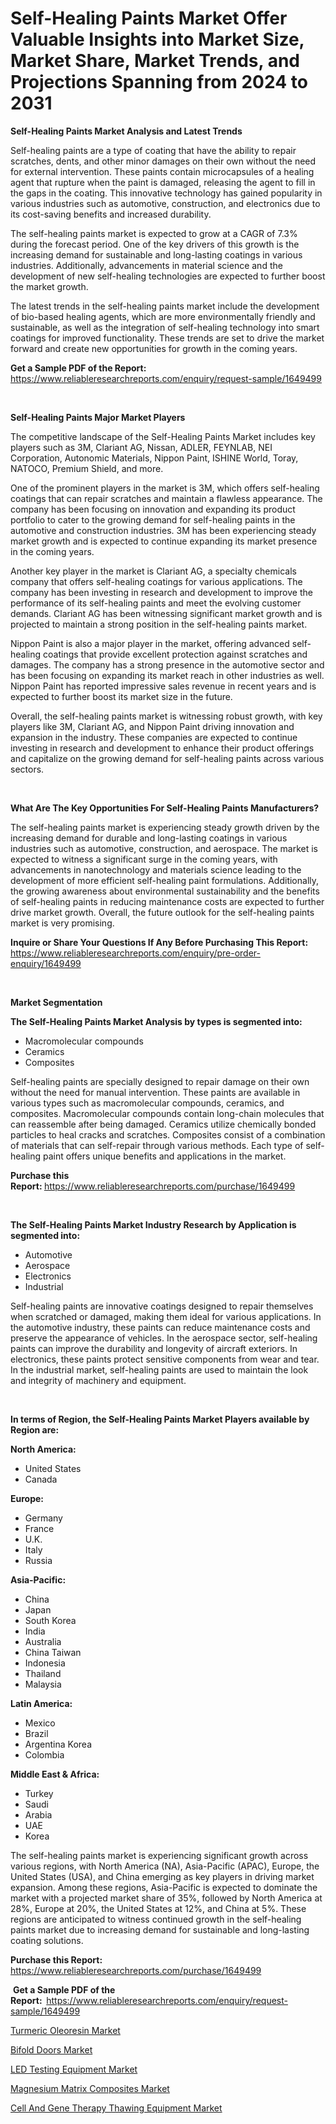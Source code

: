 <p><h1>Self-Healing Paints Market Offer Valuable Insights into Market Size, Market Share, Market Trends, and Projections Spanning from 2024 to 2031</h1></p><p><strong>Self-Healing Paints Market Analysis and Latest Trends</strong></p>
<p><p>Self-healing paints are a type of coating that have the ability to repair scratches, dents, and other minor damages on their own without the need for external intervention. These paints contain microcapsules of a healing agent that rupture when the paint is damaged, releasing the agent to fill in the gaps in the coating. This innovative technology has gained popularity in various industries such as automotive, construction, and electronics due to its cost-saving benefits and increased durability.</p><p>The self-healing paints market is expected to grow at a CAGR of 7.3% during the forecast period. One of the key drivers of this growth is the increasing demand for sustainable and long-lasting coatings in various industries. Additionally, advancements in material science and the development of new self-healing technologies are expected to further boost the market growth.</p><p>The latest trends in the self-healing paints market include the development of bio-based healing agents, which are more environmentally friendly and sustainable, as well as the integration of self-healing technology into smart coatings for improved functionality. These trends are set to drive the market forward and create new opportunities for growth in the coming years.</p></p>
<p><strong>Get a Sample PDF of the Report:&nbsp;</strong> <a href="https://www.reliableresearchreports.com/enquiry/request-sample/1649499">https://www.reliableresearchreports.com/enquiry/request-sample/1649499</a></p>
<p>&nbsp;</p>
<p><strong>Self-Healing Paints Major Market Players</strong></p>
<p><p>The competitive landscape of the Self-Healing Paints Market includes key players such as 3M, Clariant AG, Nissan, ADLER, FEYNLAB, NEI Corporation, Autonomic Materials, Nippon Paint, ISHINE World, Toray, NATOCO, Premium Shield, and more. </p><p>One of the prominent players in the market is 3M, which offers self-healing coatings that can repair scratches and maintain a flawless appearance. The company has been focusing on innovation and expanding its product portfolio to cater to the growing demand for self-healing paints in the automotive and construction industries. 3M has been experiencing steady market growth and is expected to continue expanding its market presence in the coming years.</p><p>Another key player in the market is Clariant AG, a specialty chemicals company that offers self-healing coatings for various applications. The company has been investing in research and development to improve the performance of its self-healing paints and meet the evolving customer demands. Clariant AG has been witnessing significant market growth and is projected to maintain a strong position in the self-healing paints market.</p><p>Nippon Paint is also a major player in the market, offering advanced self-healing coatings that provide excellent protection against scratches and damages. The company has a strong presence in the automotive sector and has been focusing on expanding its market reach in other industries as well. Nippon Paint has reported impressive sales revenue in recent years and is expected to further boost its market size in the future.</p><p>Overall, the self-healing paints market is witnessing robust growth, with key players like 3M, Clariant AG, and Nippon Paint driving innovation and expansion in the industry. These companies are expected to continue investing in research and development to enhance their product offerings and capitalize on the growing demand for self-healing paints across various sectors.</p></p>
<p>&nbsp;</p>
<p><strong>What Are The Key Opportunities For Self-Healing Paints Manufacturers?</strong></p>
<p><p>The self-healing paints market is experiencing steady growth driven by the increasing demand for durable and long-lasting coatings in various industries such as automotive, construction, and aerospace. The market is expected to witness a significant surge in the coming years, with advancements in nanotechnology and materials science leading to the development of more efficient self-healing paint formulations. Additionally, the growing awareness about environmental sustainability and the benefits of self-healing paints in reducing maintenance costs are expected to further drive market growth. Overall, the future outlook for the self-healing paints market is very promising.</p></p>
<p><strong>Inquire or Share Your Questions If Any Before Purchasing This Report:</strong> <a href="https://www.reliableresearchreports.com/enquiry/pre-order-enquiry/1649499">https://www.reliableresearchreports.com/enquiry/pre-order-enquiry/1649499</a></p>
<p>&nbsp;</p>
<p><strong>Market Segmentation</strong></p>
<p><strong>The Self-Healing Paints Market Analysis by types is segmented into:</strong></p>
<p><ul><li>Macromolecular compounds</li><li>Ceramics</li><li>Composites</li></ul></p>
<p><p>Self-healing paints are specially designed to repair damage on their own without the need for manual intervention. These paints are available in various types such as macromolecular compounds, ceramics, and composites. Macromolecular compounds contain long-chain molecules that can reassemble after being damaged. Ceramics utilize chemically bonded particles to heal cracks and scratches. Composites consist of a combination of materials that can self-repair through various methods. Each type of self-healing paint offers unique benefits and applications in the market.</p></p>
<p><strong>Purchase this Report:&nbsp;</strong><a href="https://www.reliableresearchreports.com/purchase/1649499">https://www.reliableresearchreports.com/purchase/1649499</a></p>
<p>&nbsp;</p>
<p><strong>The Self-Healing Paints Market Industry Research by Application is segmented into:</strong></p>
<p><ul><li>Automotive</li><li>Aerospace</li><li>Electronics</li><li>Industrial</li></ul></p>
<p><p>Self-healing paints are innovative coatings designed to repair themselves when scratched or damaged, making them ideal for various applications. In the automotive industry, these paints can reduce maintenance costs and preserve the appearance of vehicles. In the aerospace sector, self-healing paints can improve the durability and longevity of aircraft exteriors. In electronics, these paints protect sensitive components from wear and tear. In the industrial market, self-healing paints are used to maintain the look and integrity of machinery and equipment.</p></p>
<p>&nbsp;</p>
<p><strong>In terms of Region, the Self-Healing Paints Market Players available by Region are:</strong></p>
<p>
    <p> <strong> North America: </strong>
        <ul>
            <li>United States</li>
            <li>Canada</li>
        </ul>
        </p> 
    <p> <strong> Europe: </strong>
        <ul>
            <li>Germany</li>
            <li>France</li>
            <li>U.K.</li>
            <li>Italy</li>
            <li>Russia</li>
        </ul>
        </p> 
    <p> <strong> Asia-Pacific: </strong>
        <ul>
            <li>China</li>
            <li>Japan</li>
            <li>South Korea</li>
            <li>India</li>
            <li>Australia</li>
            <li>China Taiwan</li>
            <li>Indonesia</li>
            <li>Thailand</li>
            <li>Malaysia</li>
        </ul>
        </p> 
    <p> <strong> Latin America: </strong>
        <ul>
            <li>Mexico</li>
            <li>Brazil</li>
            <li>Argentina Korea</li>
            <li>Colombia</li>
        </ul>
        </p> 
    <p> <strong> Middle East & Africa: </strong>
        <ul>
            <li>Turkey</li>
            <li>Saudi</li>
            <li>Arabia</li>
            <li>UAE</li>
            <li>Korea</li>
        </ul>
    </p>
    </p>
<p><p>The self-healing paints market is experiencing significant growth across various regions, with North America (NA), Asia-Pacific (APAC), Europe, the United States (USA), and China emerging as key players in driving market expansion. Among these regions, Asia-Pacific is expected to dominate the market with a projected market share of 35%, followed by North America at 28%, Europe at 20%, the United States at 12%, and China at 5%. These regions are anticipated to witness continued growth in the self-healing paints market due to increasing demand for sustainable and long-lasting coating solutions.</p></p>
<p><strong>Purchase this Report: </strong><a href="https://www.reliableresearchreports.com/purchase/1649499">https://www.reliableresearchreports.com/purchase/1649499</a></p>
<p>&nbsp;<strong>Get a Sample PDF of the Report:&nbsp;&nbsp;</strong><a href="https://www.reliableresearchreports.com/enquiry/request-sample/1649499">https://www.reliableresearchreports.com/enquiry/request-sample/1649499</a></p>
<p><strong></strong></p>
<p><p><a href="https://medium.com/@angelageorge32/turmeric-oleoresin-market-research-report-its-history-and-forecast-2024-to-2031-8c559cec17db">Turmeric Oleoresin Market</a></p><p><a href="https://medium.com/@angelageorge32/bifold-doors-market-competitive-analysis-market-trends-and-forecast-to-2031-97ca65e7f89e">Bifold Doors Market</a></p><p><a href="https://medium.com/@irwingibson727/led-testing-equipment-market-furnishes-information-on-market-share-market-trends-and-market-4183e5686756">LED Testing Equipment Market</a></p><p><a href="https://medium.com/@nelsonhauck/magnesium-matrix-composites-market-analysis-its-cagr-market-segmentation-and-global-industry-2efed0b758fc">Magnesium Matrix Composites Market</a></p><p><a href="https://github.com/markusgodoy/Market-Research-Report-List-2/blob/main/cell-and-gene-therapy-thawing-equipment-market.md">Cell And Gene Therapy Thawing Equipment Market</a></p></p>